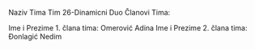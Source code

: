 Naziv Tima Tim 26-Dinamicni Duo
Članovi Tima:

Ime i Prezime 1. člana tima: Omerović Adina
Ime i Prezime 2. člana tima: Đonlagić Nedim
